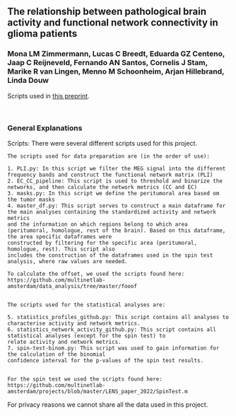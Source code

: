 ## The relationship between pathological brain activity and functional network connectivity in glioma patients
### Mona LM Zimmermann, Lucas C Breedt, Eduarda GZ Centeno, Jaap C Reijneveld, Fernando AN Santos, Cornelis J Stam, Marike R van Lingen, Menno M Schoonheim, Arjan Hillebrand, Linda Douw

Scripts used in [this preprint](https://www.medrxiv.org/content/10.1101/2023.04.20.23288814v1.full.pdf).

<br>

### General Explanations


Scripts: 
	There were several different scripts used for this project.

	The scripts used for data preparation are (in the order of use): 

	1. PLI.py: In this script we filter the MEG signal into the different frequency bands and construct the functional network matrix (PLI)  
	2. EC_CC_pipeline: This script is used to threshold and binarize the networks, and then calculate the network metrics (CC and EC) 
	3. masks.py: In this script we define the peritumoral area based om the tumor masks 
	4. master_df.py: This script serves to construct a main dataframe for the main analyses containing the standardized activity and network metrics 
	and the information on which regions belong to which area (peritumoral, homologue, rest of the brain). Based on this dataframe, the area specific dataframes were
	constructed by filtering for the specific area (peritumoral, homologue, rest). This script also
	includes the construction of the dataframes used in the spin test analysis, where raw values are needed. 

	To calculate the offset, we used the scripts found here: https://github.com/multinetlab-amsterdam/data_analysis/tree/master/fooof


	The scripts used for the statistical analyses are: 

	5. statistics_profiles_github.py: This script contains all analyses to characterise activity and network metrics.  
	6. statistics_network_activity_github.py: This script contains all statistical analyses (except for the spin test) to
	relate activity and network metrics.
	7. spin-test-binom.py: This script was used to gain information for the calculation of the binomial 
	confidence interval for the p-values of the spin test results.  


	For the spin test we used the scripts found here: https://github.com/multinetlab-amsterdam/projects/blob/master/LENS_paper_2022/SpinTest.m

For privacy reasons we cannot share all the data used in this project.
</br>
